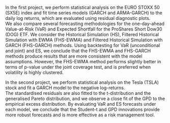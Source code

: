 In the first project, we perform statistical analysis on the EURO STOXX 50 (SX5E) index and fit time series models (GARCH and ARMA-GARCH) to the daily log returns, which are evaluated using residual diagnostic plots.  
We also compare several forecasting methodologies for the one-day-ahead Value-at-Risk (VaR) and Expected Shortfall for the ProShares Short Dow30 (DOG) ETF.
We consider the Historical Simulation (HS), Filtered Historical Simulation with EWMA (FHS-EWMA) and Filtered Historical Simulation with GARCH (FHS-GARCH) methods.
Using backtesting for VaR (unconditional and joint) and ES, we conclude that the FHS-EWMA and FHS-GARCH methods produce results that are more consistent with the model assumptions.
However, the FHS-EWMA method performs slightly better in terms of p-value under the joint coverage test, and is preferred when volatility is highly clustered.

In the second project, we perform statistical analysis on the Tesla (TSLA) stock and fit a GARCH model to the negative log-returns.  
The standardised residuals are also fitted to the t-distribution and the generalised Pareto distribution, and we observe a close fit of the GPD to the empirical excess distribution.
By evaluating VaR and ES forecasts under each model, we conclude that the Student-t and GPD innovations provide more robust forecasts and is more effective as a risk management tool.
